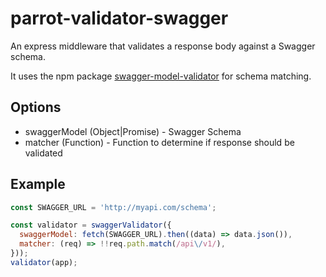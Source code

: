 # parrot-validator-swagger

An express middleware that validates a response body against a Swagger schema.

It uses the npm package [swagger-model-validator](https://github.com/atlantishealthcare/swagger-model-validator) for schema matching.

## Options

* swaggerModel (Object|Promise) - Swagger Schema
* matcher (Function) - Function to determine if response should be validated

## Example

```javascript
const SWAGGER_URL = 'http://myapi.com/schema';

const validator = swaggerValidator({
  swaggerModel: fetch(SWAGGER_URL).then((data) => data.json()),
  matcher: (req) => !!req.path.match(/api\/v1/),
}));
validator(app);
```
